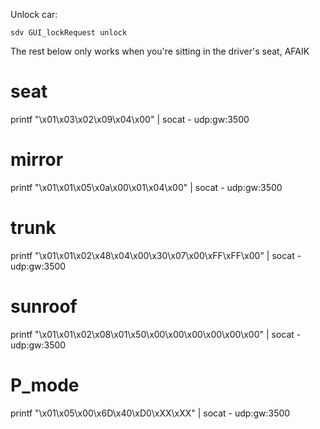 Unlock car:

`sdv GUI_lockRequest unlock`


The rest below only works when you're sitting in the driver's seat, AFAIK

# seat
printf "\x01\x03\x02\x09\x04\x00" | socat - udp:gw:3500

# mirror
printf "\x01\x01\x05\x0a\x00\x01\x04\x00" | socat - udp:gw:3500

# trunk
printf "\x01\x01\x02\x48\x04\x00\x30\x07\x00\xFF\xFF\x00" | socat - udp:gw:3500

# sunroof
printf "\x01\x01\x02\x08\x01\x50\x00\x00\x00\x00\x00\x00" | socat - udp:gw:3500

# P_mode
printf "\x01\x05\x00\x6D\x40\xD0\xXX\xXX" | socat - udp:gw:3500
